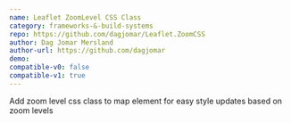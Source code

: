 ```yaml
---
name: Leaflet ZoomLevel CSS Class
category: frameworks-&-build-systems
repo: https://github.com/dagjomar/Leaflet.ZoomCSS
author: Dag Jomar Mersland
author-url: https://github.com/dagjomar
demo: 
compatible-v0: false
compatible-v1: true
---
```


Add zoom level css class to map element for easy style updates based on zoom levels
